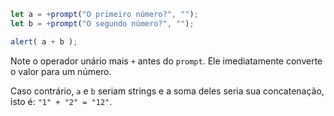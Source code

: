 

```js run demo
let a = +prompt("O primeiro número?", "");
let b = +prompt("O segundo número?", "");

alert( a + b );
```

Note o operador unário mais `+` antes do `prompt`. Ele imediatamente converte o valor para um número.

Caso contrário, `a` e `b` seriam strings e a soma deles seria sua concatenação, isto é: `"1" + "2" = "12"`.
